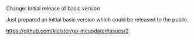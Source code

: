 Change: Initial release of basic version

Just prepared an initial basic version which could be released to the public.

https://github.com/kleister/go-mcupdater/issues/2
